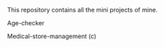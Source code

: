 This repository contains all the mini projects of mine.


Age-checker

Medical-store-management (c)


